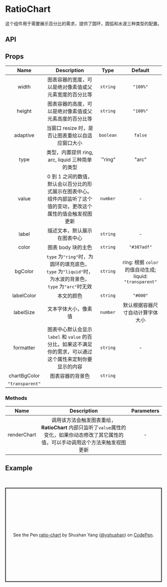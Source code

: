 # RatioChart

这个组件用于需要展示百分比的需求，提供了圆环，圆弧和水波三种类型的配置。

## API

## Props

|      Name       |                                                    Description                                                    |            Type             |                         Default                          |
| :-------------: | :---------------------------------------------------------------------------------------------------------------: | :-------------------------: | :------------------------------------------------------: |
|      width      |                              图表容器的宽度，可以是绝对像素值或父元素宽度的百分比等                               |          `string`           |                         `"100%"`                         |
|     height      |                              图表容器的高度，可以是绝对像素值或父元素高度的百分比等                               |          `string`           |                         `"100%"`                         |
|    adaptive     |                                 当窗口 resize 时，是否让图表重绘以自适应窗口大小                                  |          `boolean`          |                         `false`                          |
|      type       |                                  类型，内置提供 ring, arc, liquid 三种简单的类型                                  | `"ring" | "arc" | "liquid"` |                         `"ring"`                         |
|      value      | 0 到 1 之间的数值，默认会以百分比的形式展示在图表中心。组件内部监听了这个值的变动，更改这个属性的值会触发视图更新 |          `number`           |                            -                             |
|      label      |                                           描述文本，默认展示在图表中心                                            |          `string`           |                            -                             |
|      color      |                                                图表 body 块的主色                                                 |          `string`           |                       `"#387adf"`                        |
|     bgColor     |       `type` 为`"ring"`时，为圆环的填充底色，`type` 为`"liquid"`时，为水波的背景色，`type` 为`"arc"`时无效        |          `string`           | ring: 根据 `color` 的值自动生成; liquid: `"transparent"` |
|   labelColor    |                                                    本文的颜色                                                     |          `string`           |                         `"#000"`                         |
|    labelSize    |                                               文本字体大小，像素值                                                |          `number`           |             默认根据容器尺寸自动计算字体大小             |
|    formatter    |    图表中心默认会显示 `label` 和 `value` 的百分比，如果这不满足你的需求，可以通过这个属性来定制你要显示的内容     |          `string`           |                            -                             |
|  chartBgColor   |                                                 图表容器的背景色                                                  |          `string`           |
| `"transparent"` |

### Methods

|    Name     |                                                               Description                                                                | Parameters |
| :---------: | :--------------------------------------------------------------------------------------------------------------------------------------: | :--------: |
| renderChart | 调用该方法会触发图表重绘，**RatioChart** 内部只监听了`value`属性的变化，如果你动态修改了其它属性的值，可以手动调用这个方法来触发视图更新 |     -      |

## Example

<div style="height:20px;"></div>
<p class="codepen" data-height="303" data-theme-id="dark" data-default-tab="js,result" data-user="yshushan" data-slug-hash="dyYmWaX" data-preview="true" style="height: 303px; box-sizing: border-box; display: flex; align-items: center; justify-content: center; border: 2px solid; margin: 1em 0; padding: 1em;" data-pen-title="ratio-chart">
  <span>See the Pen <a href="https://codepen.io/yshushan/pen/dyYmWaX">
  ratio-chart</a> by Shushan Yang (<a href="https://codepen.io/yshushan">@yshushan</a>)
  on <a href="https://codepen.io">CodePen</a>.</span>
</p>
<script async src="https://static.codepen.io/assets/embed/ei.js"></script>
